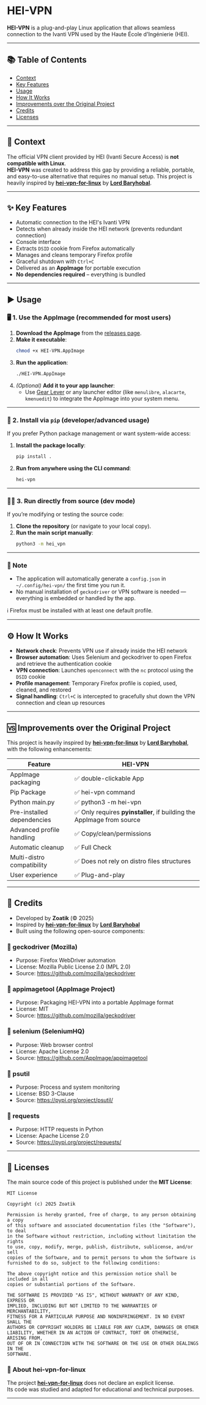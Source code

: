 # HEI-VPN

**HEI-VPN** is a plug-and-play Linux application that allows seamless connection to the Ivanti VPN used by the Haute École d'Ingénierie (HEI).

---

## 📚 Table of Contents

- [Context](#context)
- [Key Features](#key-features)
- [Usage](#usage)
- [How It Works](#how-it-works)
- [Improvements over the Original Project](#improvements-over-the-original-project)
- [Credits](#credits)
- [Licenses](#licenses)

---

## 🎯 Context

The official VPN client provided by HEI (Ivanti Secure Access) is **not compatible with Linux**.  
**HEI-VPN** was created to address this gap by providing a reliable, portable, and easy-to-use alternative that requires no manual setup. This project is heavily inspired by [**hei-vpn-for-linux**](https://git.kb28.ch/HEL/hei-vpn-for-linux.git) by [**Lord Baryhobal**](https://git.kb28/HEL.ch).

---

## ✨ Key Features

- Automatic connection to the HEI's Ivanti VPN
- Detects when already inside the HEI network (prevents redundant connection)
- Console interface
- Extracts `DSID` cookie from Firefox automatically
- Manages and cleans temporary Firefox profile
- Graceful shutdown with `Ctrl+C`
- Delivered as an **AppImage** for portable execution
- **No dependencies required** – everything is bundled

---

## ▶️ Usage

### 🖥️ 1. Use the AppImage (recommended for most users)

1. **Download the AppImage** from the [releases page](#).
2. **Make it executable**:
   ```bash
   chmod +x HEI-VPN.AppImage
   ```
3. **Run the application**:
   ```bash
   ./HEI-VPN.AppImage
   ```
4. *(Optional)* **Add it to your app launcher**:
   - Use [Gear Lever](https://github.com/TheAssassin/AppImageLauncher) or any launcher editor (like `menulibre`, `alacarte`, `kmenuedit`) to integrate the AppImage into your system menu.

---

### 🐍 2. Install via `pip` (developer/advanced usage)

If you prefer Python package management or want system-wide access:

1. **Install the package locally**:
   ```bash
   pip install .
   ```
2. **Run from anywhere using the CLI command**:
   ```bash
   hei-vpn
   ```

---

### 👨‍💻 3. Run directly from source (dev mode)

If you’re modifying or testing the source code:

1. **Clone the repository** (or navigate to your local copy).
2. **Run the main script manually**:
   ```bash
   python3 -m hei_vpn
   ```

---

### 🧠 Note

- The application will automatically generate a `config.json` in `~/.config/hei-vpn/` the first time you run it.
- No manual installation of `geckodriver` or VPN software is needed — everything is embedded or handled by the app.

ℹ️ Firefox must be installed with at least one default profile.

---

## ⚙️ How It Works

- **Network check**: Prevents VPN use if already inside the HEI network
- **Browser automation**: Uses Selenium and geckodriver to open Firefox and retrieve the authentication cookie
- **VPN connection**: Launches `openconnect` with the `nc` protocol using the `DSID` cookie
- **Profile management**: Temporary Firefox profile is copied, used, cleaned, and restored
- **Signal handling**: `Ctrl+C` is intercepted to gracefully shut down the VPN connection and clean up resources

---

## 🆚 Improvements over the Original Project

This project is heavily inspired by [**hei-vpn-for-linux**](https://git.kb28.ch/HEL/hei-vpn-for-linux.git) by [**Lord Baryhobal**](https://git.kb28/HEL.ch), with the following enhancements:

| Feature                        | HEI-VPN                                     |
|--------------------------------|---------------------------------------------|
| AppImage packaging             | ✅ double-clickable App                     |
| Pip Package                    | ✅ hei-vpn command                          |
| Python main\.py                | ✅ python3 -m hei-vpn                       |
| Pre-installed dependencies     | ✅ Only requires **pyinstaller**, if building the AppImage from source|
| Advanced profile handling      | ✅ Copy/clean/permissions                   |
| Automatic cleanup              | ✅ Full Check                               |
| Multi-distro compatibility     | ✅ Does not rely on distro files structures |
| User experience                | ✅ Plug-and-play                            |

---

## 🙌 Credits

- Developed by **Zoatik** (© 2025)
- Inspired by [**hei-vpn-for-linux**](https://git.kb28.ch/HEL/hei-vpn-for-linux.git) by [**Lord Baryhobal**](https://git.kb28/HEL.ch)
- Built using the following open-source components:

### 🔸 geckodriver (Mozilla)
- Purpose: Firefox WebDriver automation
- License: Mozilla Public License 2.0 (MPL 2.0)
- Source: https://github.com/mozilla/geckodriver

### 🔸 appimagetool (AppImage Project)
- Purpose: Packaging HEI-VPN into a portable AppImage format
- License: MIT
- Source: https://github.com/mozilla/geckodriver

### 🔸 selenium (SeleniumHQ)
- Purpose: Web browser control
- License: Apache License 2.0
- Source: https://github.com/AppImage/appimagetool

### 🔸 psutil
- Purpose: Process and system monitoring
- License: BSD 3-Clause
- Source: https://pypi.org/project/psutil/

### 🔸 requests
- Purpose: HTTP requests in Python
- License: Apache License 2.0
- Source: https://pypi.org/project/requests/

---

## 📄 Licenses

The main source code of this project is published under the **MIT License**:

```
MIT License

Copyright (c) 2025 Zoatik

Permission is hereby granted, free of charge, to any person obtaining a copy
of this software and associated documentation files (the "Software"), to deal
in the Software without restriction, including without limitation the rights
to use, copy, modify, merge, publish, distribute, sublicense, and/or sell    
copies of the Software, and to permit persons to whom the Software is        
furnished to do so, subject to the following conditions:                     

The above copyright notice and this permission notice shall be included in all
copies or substantial portions of the Software.                             

THE SOFTWARE IS PROVIDED "AS IS", WITHOUT WARRANTY OF ANY KIND, EXPRESS OR   
IMPLIED, INCLUDING BUT NOT LIMITED TO THE WARRANTIES OF MERCHANTABILITY,     
FITNESS FOR A PARTICULAR PURPOSE AND NONINFRINGEMENT. IN NO EVENT SHALL THE  
AUTHORS OR COPYRIGHT HOLDERS BE LIABLE FOR ANY CLAIM, DAMAGES OR OTHER       
LIABILITY, WHETHER IN AN ACTION OF CONTRACT, TORT OR OTHERWISE, ARISING FROM,
OUT OF OR IN CONNECTION WITH THE SOFTWARE OR THE USE OR OTHER DEALINGS IN THE
SOFTWARE.
```

### 📌 About hei-vpn-for-linux

The project [**hei-vpn-for-linux**](https://git.kb28.ch/HEL/hei-vpn-for-linux.git) does not declare an explicit license.  
Its code was studied and adapted for educational and technical purposes. 

---
